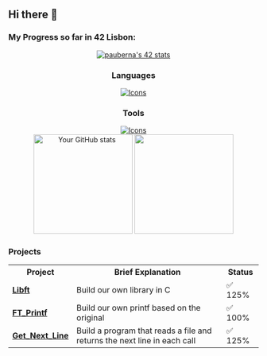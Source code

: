 ## Hi there 👋
### My Progress so far in 42 Lisbon:
<div align="center">
  <a href="https://github.com/oakoudad/badge42"><img src="https://badge.mediaplus.ma/darkblue/pauberna?1337Badge=off&UM6P=off" alt="pauberna's 42 stats" /></a>
  </a>
</div>

<div align="center">

### Languages
  <a href="https://skillicons.dev">
    <img src="https://skillicons.dev/icons?i=c,cpp,bash,html,css" alt="Icons" />
  </a>
</div>

<div align="center">
  
### Tools
  <a href="https://skillicons.dev">
    <img src="https://skillicons.dev/icons?i=linux,vscode,vim,git,github,nginx,wordpress,docker" alt="Icons" />
  </a>
</div>
<div align="center">
  <img height="199.5em" src="https://github-readme-stats.vercel.app/api?username=PBjr2002&show_icons=true&theme=holi" alt="Your GitHub stats">
  <img height="199.5em" src="https://github-readme-stats.vercel.app/api/top-langs/?username=PBjr2002&layout=compact&langs_count=8&theme=holi"/>
</div>

### Projects
<table align="center">
	<tr>
		<th>Project</th>
		<th>Brief Explanation</th>
		<th>Status</th>
	</tr>
	<tr>
		<td><b><a href="https://github.com/PBjr2002/Libft">Libft</a></b></td>
		<td>Build our own library in C</td>
		<td>✅ 125%</td>
	</tr>
	<tr>
		<td><b><a href="https://github.com/PBjr2002/FT_Printf">FT_Printf</a></b></td>
		<td>Build our own printf based on the original</td>
		<td>✅ 100%</td>
	</tr>
	<tr>
		<td><b><a href="https://github.com/PBjr2002/Get_Next_Line">Get_Next_Line</a></b></td>
		<td>Build a program that reads a file and returns the next line in each call</td>
		<td>✅ 125%</td>
	</tr>
</table>

<!--
**PBjr2002/PBjr2002** is a ✨ _special_ ✨ repository because its `README.md` (this file) appears on your GitHub profile.
Update README.md

Here are some ideas to get you started:

- 🔭 I’m currently working on ...
- 🌱 I’m currently learning ...
- 👯 I’m looking to collaborate on ...
- 🤔 I’m looking for help with ...
- 💬 Ask me about ...
- 📫 How to reach me: ...
- 😄 Pronouns: ...
- ⚡ Fun fact: ...
-->
